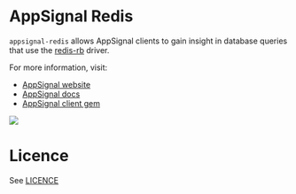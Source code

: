 AppSignal Redis
===============

`appsignal-redis` allows AppSignal clients to gain insight in database queries
that use the [redis-rb](https://github.com/redis/redis-rb) driver.

For more information, visit:

* [AppSignal website](http://appsignal.com)
* [AppSignal docs](http://docs.appsignal.com/tweaks-in-your-code/integration-gems.html)
* [AppSignal client gem](https://github.com/appsignal/appsignal)

[<img src="https://travis-ci.org/appsignal/appsignal-redis.png?branch=master"/>](http://travis-ci.org/appsignal/appsignal-redis)

Licence
=======

See [LICENCE](https://github.com/appsignal/appsignal-redis/blob/master/LICENSE)
